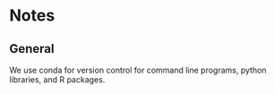 
# Notes

## General

We use conda for version control for command line programs, python libraries, and R packages.
